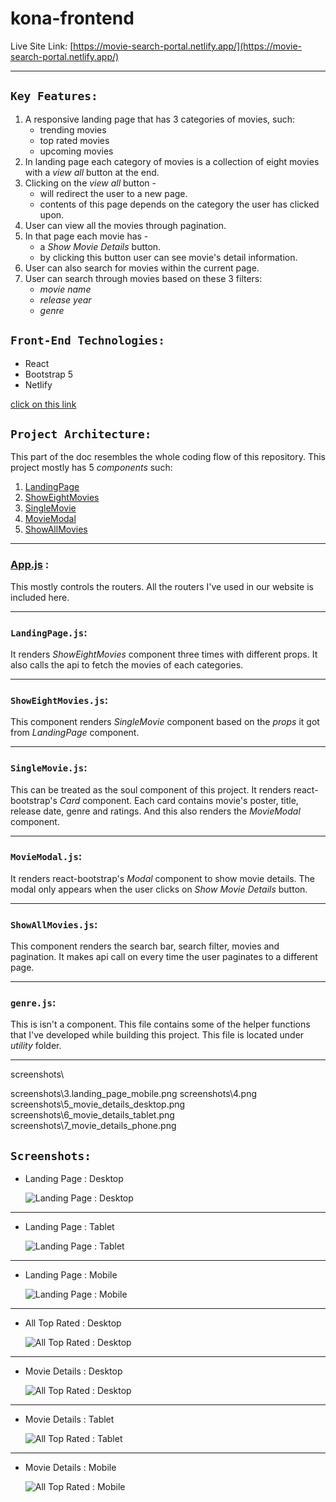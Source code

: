 # kona-frontend

Live Site Link: [https://movie-search-portal.netlify.app/](https://movie-search-portal.netlify.app/)

---

## `Key Features:`

1. A responsive landing page that has 3 categories of movies, such:
    - trending movies
    - top rated movies
    - upcoming movies
2. In landing page each category of movies is a collection of eight movies with a *view all* button at the end.
3. Clicking on the *view all* button -
    - will redirect the user to a new page. 
    - contents of this page depends on the category the user has clicked upon.
5. User can view all the movies through pagination.
6. In that page each movie has -
    - a *Show Movie Details* button. 
    - by clicking this button user can see movie's detail information.
6. User can also search for movies within the current page.
7. User can search through movies based on these 3 filters:
    - *movie name*
    - *release year*
    - *genre*

## `Front-End Technologies:`

- React
- Bootstrap 5
- Netlify

[click on this link](#my-multi-word-header)

## `Project Architecture:`

This part of the doc resembles the whole coding flow of this repository. This project mostly has 5 *components* such:
1. [LandingPage](#landingpagejs)
2. [ShowEightMovies](#showeightmoviesjs)
3. [SingleMovie](#singlemoviejs)
4. [MovieModal](#moviemodaljs)
5. [ShowAllMovies](#showallmoviesjs)

---

### [App.js](./src/App.js) : 
This mostly controls the routers. All the routers I've used in our website is included here.

---

### `LandingPage.js`: 
It renders *ShowEightMovies* component three times with different props. It also calls the api to fetch the movies of each categories.

---

### `ShowEightMovies.js`: 
This component renders *SingleMovie* component based on the *props* it got from *LandingPage* component. 

---

### `SingleMovie.js`: 
This can be treated as the soul component of this project. It renders react-bootstrap's *Card* component. Each card contains movie's poster, title, release date, genre and ratings. And this also renders the *MovieModal* component.

---

### `MovieModal.js`: 

It renders react-bootstrap's *Modal* component to show movie details. The modal only appears when the user clicks on *Show Movie Details* button.

---

### `ShowAllMovies.js`: 
This component renders the search bar, search filter, movies and pagination. It makes api call on every time the user paginates to a different page. 

---

### `genre.js`: 
This is isn't a component. This file contains some of the helper functions that I've developed while building this project. This file is located under *utility* folder.

---


screenshots\

screenshots\3.landing_page_mobile.png
screenshots\4.png
screenshots\5_movie_details_desktop.png
screenshots\6_movie_details_tablet.png
screenshots\7_movie_details_phone.png

## `Screenshots:`

- Landing Page : Desktop
    
    ![Landing Page : Desktop](./screenshots/1.landing_page_desktop.png)

---

- Landing Page : Tablet
    
    ![Landing Page : Tablet](./screenshots/2.landing_page%20_tablet.png)

---

- Landing Page : Mobile
    
    ![Landing Page : Mobile](./screenshots/3.landing_page_mobile.png)

---

- All Top Rated : Desktop
    
    ![All Top Rated : Desktop](./screenshots/4.png)

---

- Movie Details : Desktop
    
    ![All Top Rated : Desktop](./screenshots/5_movie_details_desktop.png)

---

- Movie Details : Tablet
    
    ![All Top Rated : Tablet](./screenshots/6_movie_details_tablet.png)

---

- Movie Details : Mobile
    
    ![All Top Rated : Mobile](./screenshots/7_movie_details_phone.png)